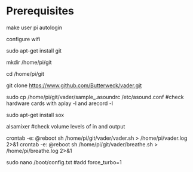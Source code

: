 # Prerequisites

make user pi autologin

configure wifi

sudo apt-get install git

mkdir /home/pi/git

cd /home/pi/git

git clone https://www.github.com/Butterweck/vader.git

sudo cp /home/pi/git/vader/sample_.asoundrc /etc/asound.conf #check hardware cards with aplay -l and arecord -l

sudo apt-get install sox

alsamixer #check volume levels of in and output

crontab -e: @reboot sh /home/pi/git/vader/vader.sh > /home/pi/vader.log 2>&1
crontab -e: @reboot sh /home/pi/git/vader/breathe.sh > /home/pi/breathe.log 2>&1

sudo nano /boot/config.txt #add force_turbo=1
